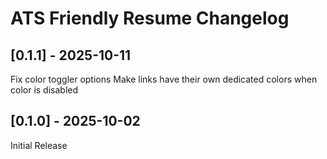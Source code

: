 # ATS Friendly Resume Changelog

## [0.1.1] - 2025-10-11
Fix color toggler options
Make links have their own dedicated colors when color is disabled

## [0.1.0] - 2025-10-02
Initial Release
